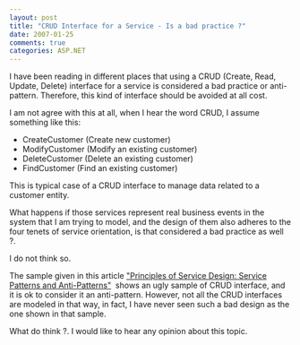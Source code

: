```yaml
---
layout: post
title: "CRUD Interface for a Service - Is a bad practice ?"
date: 2007-01-25
comments: true
categories: ASP.NET
---
```


I have been reading in different places that using a CRUD (Create, Read,
Update, Delete) interface for a service is considered a bad practice or
anti-pattern. Therefore, this kind of interface should be avoided at all
cost.

I am not agree with this at all, when I hear the word CRUD, I assume
something like this:

-   CreateCustomer (Create new customer)
-   ModifyCustomer (Modify an existing customer)
-   DeleteCustomer (Delete an existing customer)
-   FindCustomer (Find an existing customer)

This is typical case of a CRUD interface to manage data related to a
customer entity.

What happens if those services represent real business events in the
system that I am trying to model, and the design of them also adheres to
the four tenets of service orientation, is that considered a bad
practice as well ?.

I do not think so.

The sample given in this article ["Principles of Service Design: Service
Patterns and
Anti-Patterns"](http://msdn2.microsoft.com/en-us/library/ms954638.aspx)
 shows an ugly sample of CRUD interface, and it is ok to consider it an
anti-pattern. However, not all the CRUD interfaces are modeled in that
way, in fact, I have never seen such a bad design as the one shown in
that sample.

What do think ?. I would like to hear any opinion about this topic.

